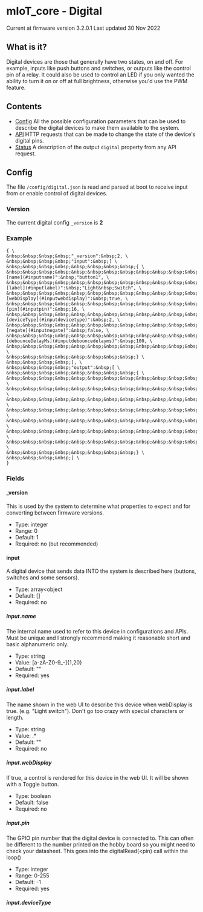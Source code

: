 # mIoT_core - Digital

Current at firmware version 3.2.0.1
Last updated 30 Nov 2022

## What is it?
Digital devices are those that generally have two states, on and off. For example, inputs like push buttons and switches, or outputs like the control pin of a relay. It could also be used to control an LED if you only wanted the ability to turn it on or off at full brightness, otherwise you'd use the PWM feature.

## Contents
* [Config](#config) All the possible configuration parameters that can be used to describe the digital devices to make them available to the system.
* [API](#api) HTTP requests that can be made to change the state of the device's digital pins.
* [Status](#status) A description of the output `digital` property from any API request.

## Config
The file `/config/digital.json` is read and parsed at boot to receive input from or enable control of digital devices.

### Version
The current digital config `_version` is **2**

### Example
    { \
    &nbsp;&nbsp;&nbsp;&nbsp;"_version":&nbsp;2, \
    &nbsp;&nbsp;&nbsp;&nbsp;"input":&nbsp;[ \
    &nbsp;&nbsp;&nbsp;&nbsp;&nbsp;&nbsp;&nbsp;&nbsp;{ \
    &nbsp;&nbsp;&nbsp;&nbsp;&nbsp;&nbsp;&nbsp;&nbsp;&nbsp;&nbsp;&nbsp;&nbsp;"[name](#inputname)":&nbsp;"button1", \
    &nbsp;&nbsp;&nbsp;&nbsp;&nbsp;&nbsp;&nbsp;&nbsp;&nbsp;&nbsp;&nbsp;&nbsp;"[label](#inputlabel)":&nbsp;"Light&nbsp;Switch", \
    &nbsp;&nbsp;&nbsp;&nbsp;&nbsp;&nbsp;&nbsp;&nbsp;&nbsp;&nbsp;&nbsp;&nbsp;"[webDisplay](#inputwebdisplay)":&nbsp;true, \
    &nbsp;&nbsp;&nbsp;&nbsp;&nbsp;&nbsp;&nbsp;&nbsp;&nbsp;&nbsp;&nbsp;&nbsp;"[pin](#inputpin)":&nbsp;16, \
    &nbsp;&nbsp;&nbsp;&nbsp;&nbsp;&nbsp;&nbsp;&nbsp;&nbsp;&nbsp;&nbsp;&nbsp;"[deviceType](#inputdevicetype)":&nbsp;2, \
    &nbsp;&nbsp;&nbsp;&nbsp;&nbsp;&nbsp;&nbsp;&nbsp;&nbsp;&nbsp;&nbsp;&nbsp;"[negate](#inputnegate)":&nbsp;false, \
    &nbsp;&nbsp;&nbsp;&nbsp;&nbsp;&nbsp;&nbsp;&nbsp;&nbsp;&nbsp;&nbsp;&nbsp;"[debounceDelayMs](#inputdebouncedelayms)":&nbsp;100, \
    &nbsp;&nbsp;&nbsp;&nbsp;&nbsp;&nbsp;&nbsp;&nbsp;&nbsp;&nbsp;&nbsp;&nbsp;"onEventName":&nbsp;"longPressTest" \
    &nbsp;&nbsp;&nbsp;&nbsp;&nbsp;&nbsp;&nbsp;&nbsp;} \
    &nbsp;&nbsp;&nbsp;&nbsp;], \
    &nbsp;&nbsp;&nbsp;&nbsp;"output":&nbsp;[ \
    &nbsp;&nbsp;&nbsp;&nbsp;&nbsp;&nbsp;&nbsp;&nbsp;{ \
    &nbsp;&nbsp;&nbsp;&nbsp;&nbsp;&nbsp;&nbsp;&nbsp;&nbsp;&nbsp;&nbsp;&nbsp;"name":&nbsp;"relay1", \
    &nbsp;&nbsp;&nbsp;&nbsp;&nbsp;&nbsp;&nbsp;&nbsp;&nbsp;&nbsp;&nbsp;&nbsp;"label":&nbsp;"Light", \
    &nbsp;&nbsp;&nbsp;&nbsp;&nbsp;&nbsp;&nbsp;&nbsp;&nbsp;&nbsp;&nbsp;&nbsp;"webDisplay":false, \
    &nbsp;&nbsp;&nbsp;&nbsp;&nbsp;&nbsp;&nbsp;&nbsp;&nbsp;&nbsp;&nbsp;&nbsp;"pin":12, \
    &nbsp;&nbsp;&nbsp;&nbsp;&nbsp;&nbsp;&nbsp;&nbsp;&nbsp;&nbsp;&nbsp;&nbsp;"deviceType":2, \
    &nbsp;&nbsp;&nbsp;&nbsp;&nbsp;&nbsp;&nbsp;&nbsp;&nbsp;&nbsp;&nbsp;&nbsp;"negate":true, \
    &nbsp;&nbsp;&nbsp;&nbsp;&nbsp;&nbsp;&nbsp;&nbsp;&nbsp;&nbsp;&nbsp;&nbsp;"isActive":false \
    &nbsp;&nbsp;&nbsp;&nbsp;&nbsp;&nbsp;&nbsp;&nbsp;} \
    &nbsp;&nbsp;&nbsp;&nbsp;] \
    }

### Fields

#### _version
This is used by the system to determine what properties to expect and for converting between firmware versions.
* Type: integer
* Range: 0
* Default: 1
* Required: no (but recommended)

#### input
A digital device that sends data INTO the system is described here (buttons, switches and some sensors).
* Type: array<object
* Default: []
* Required: no

##### input.name
The internal name used to refer to this device in configurations and APIs. Must be unique and I strongly recommend making it reasonable short and basic alphanumeric only.
* Type: string
* Value: [a-zA-Z0-9_-]{1,20}
* Default: ""
* Required: yes

##### input.label
The name shown in the web UI to describe this device when webDisplay is true. (e.g. "Light switch"). Don't go too crazy with special characters or length.
* Type: string
* Value: .*
* Default: ""
* Required: no

##### input.webDisplay
If true, a control is rendered for this device in the web UI. It will be shown with a Toggle button.
* Type: boolean
* Default: false
* Required: no

##### input.pin
The GPIO pin number that the digital device is connected to. This can often be different to the number printed on the hobby board so you might need to check your datasheet. This goes into the digitalRead(<pin) call within the loop()
* Type: integer
* Range: 0-255
* Default: -1
* Required: yes

##### input.deviceType
